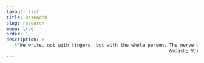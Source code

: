 ```yaml
---
layout: list
title: Research
slug: research
menu: true
order: 1
description: > 
   *"We write, not with fingers, but with the whole person. The nerve which controls the pen winds itself about every fibre of our being, threads the heart, pierces the liver"*
   															&mdash; Virginia Woolf, Orlando
---
```

